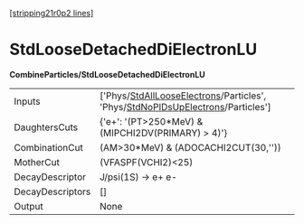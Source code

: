[[stripping21r0p2 lines]](./stripping21r0p2-index)

# StdLooseDetachedDiElectronLU

**CombineParticles/StdLooseDetachedDiElectronLU**

|                  |                                                                                                                                                                                                      |
|------------------|------------------------------------------------------------------------------------------------------------------------------------------------------------------------------------------------------|
| Inputs           | ['Phys/[StdAllLooseElectrons](./stripping21r0p2-commonparticles-stdalllooseelectrons)/Particles', 'Phys/[StdNoPIDsUpElectrons](./stripping21r0p2-commonparticles-stdnopidsupelectrons)/Particles'] |
| DaughtersCuts    | {'e+': '(PT\>250\*MeV) & (MIPCHI2DV(PRIMARY) \> 4)'}                                                                                                                                                 |
| CombinationCut   | (AM\>30\*MeV) & (ADOCACHI2CUT(30,''))                                                                                                                                                                |
| MotherCut        | (VFASPF(VCHI2)\<25)                                                                                                                                                                                  |
| DecayDescriptor  | J/psi(1S) -\> e+ e-                                                                                                                                                                                  |
| DecayDescriptors | []                                                                                                                                                                                                 |
| Output           | None                                                                                                                                                                                                 |
